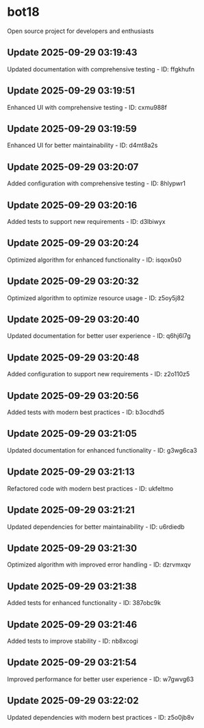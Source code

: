 # bot18
Open source project for developers and enthusiasts

## Update 2025-09-29 03:19:43
Updated documentation with comprehensive testing - ID: ffgkhufn


## Update 2025-09-29 03:19:51
Enhanced UI with comprehensive testing - ID: cxmu988f


## Update 2025-09-29 03:19:59
Enhanced UI for better maintainability - ID: d4mt8a2s


## Update 2025-09-29 03:20:07
Added configuration with comprehensive testing - ID: 8hlypwr1


## Update 2025-09-29 03:20:16
Added tests to support new requirements - ID: d3lbiwyx


## Update 2025-09-29 03:20:24
Optimized algorithm for enhanced functionality - ID: isqox0s0


## Update 2025-09-29 03:20:32
Optimized algorithm to optimize resource usage - ID: z5oy5j82


## Update 2025-09-29 03:20:40
Updated documentation for better user experience - ID: q6hj6l7g


## Update 2025-09-29 03:20:48
Added configuration to support new requirements - ID: z2o110z5


## Update 2025-09-29 03:20:56
Added tests with modern best practices - ID: b3ocdhd5


## Update 2025-09-29 03:21:05
Updated documentation for enhanced functionality - ID: g3wg6ca3


## Update 2025-09-29 03:21:13
Refactored code with modern best practices - ID: ukfeltmo


## Update 2025-09-29 03:21:21
Updated dependencies for better maintainability - ID: u6rdiedb


## Update 2025-09-29 03:21:30
Optimized algorithm with improved error handling - ID: dzrvmxqv


## Update 2025-09-29 03:21:38
Added tests for enhanced functionality - ID: 387obc9k


## Update 2025-09-29 03:21:46
Added tests to improve stability - ID: nb8xcogi


## Update 2025-09-29 03:21:54
Improved performance for better user experience - ID: w7gwvg63


## Update 2025-09-29 03:22:02
Updated dependencies with modern best practices - ID: z5o0jb8v

